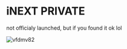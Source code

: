 # iNEXT PRIVATE

not officialy launched, but if you found it ok lol

![vfdmv82](https://user-images.githubusercontent.com/68883593/130550631-3ee81064-94ae-4199-af65-337beb2f68fa.gif)

